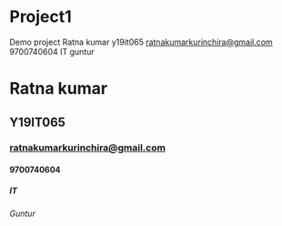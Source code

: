 # Project1
Demo project 
Ratna kumar
y19it065
ratnakumarkurinchira@gmail.com
9700740604
IT
guntur


# Ratna kumar
## Y19IT065
### ratnakumarkurinchira@gmail.com
#### 9700740604
##### IT
###### Guntur

